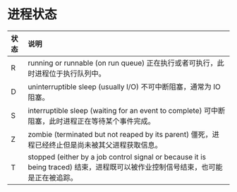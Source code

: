# 进程状态

| 状态 | 说明 |
| :--- | :--- |
| R | running or runnable \(on run queue\) 正在执行或者可执行，此时进程位于执行队列中。 |
| D | uninterruptible sleep \(usually I/O\) 不可中断阻塞，通常为 IO 阻塞。 |
| S | interruptible sleep \(waiting for an event to complete\) 可中断阻塞，此时进程正在等待某个事件完成。 |
| Z | zombie \(terminated but not reaped by its parent\) 僵死，进程已经终止但是尚未被其父进程获取信息。 |
| T | stopped \(either by a job control signal or because it is being traced\) 结束，进程既可以被作业控制信号结束，也可能是正在被追踪。 |


